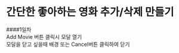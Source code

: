 
간단한 좋아하는 영화 추가/삭제 만들기   
===
####1일차   
Add Movie 버튼 클릭시 모달 열기   
모달을 닫고 싶을때 배경 또는 Cancel버튼 클릭하여 닫기

